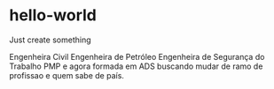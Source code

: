 # hello-world
Just create something

Engenheira Civil
Engenheira de Petróleo
Engenheira de Segurança do Trabalho
PMP
e agora formada em ADS buscando mudar de ramo de profissao e quem sabe de país.


